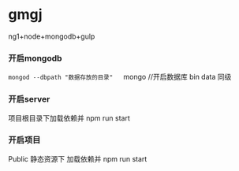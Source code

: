 # gmgj
ng1+node+mongodb+gulp

### 开启mongodb
`mongod --dbpath "数据存放的目录"  
`mongo    //开启数据库
bin  data 同级

### 开启server
项目根目录下加载依赖并 npm run start

### 开启项目
Public 静态资源下 加载依赖并  npm run start 

